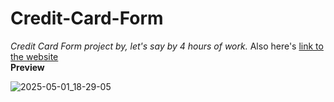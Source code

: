 # Credit-Card-Form
_Credit Card Form project by, let's say by 4 hours of work._ Also here's [link to the website](https://ulanovichdavid.github.io/Credit-Card-Form/)  
__Preview__  

![2025-05-01_18-29-05](https://github.com/user-attachments/assets/d0e98773-540d-4018-9515-e25c0b6035de)
